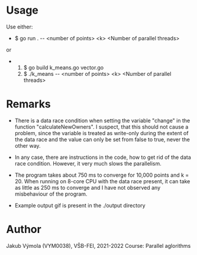 # Usage

Use either:

- $ go run . -- \<number of points\> \<k\> \<Number of parallel threads\>

or

- 1. $ go build k_means.go vector.go
  2. $ ./k_means -- \<number of points\> \<k\> \<Number of parallel threads\>

# Remarks

- There is a data race condition when setting the variable "change" in the function "calculateNewOwners". I suspect, that this should not cause a problem, since the variable is treated as write-only during the extent of the data race and the value can only be set from false to true, never the other way.

- In any case, there are instructions in the code, how to get rid of the data race condition. However, it very much slows the parallelism.

- The program takes about 750 ms to converge for 10,000 points and k = 20. When running on 8-core CPU with the data race present, it can take as little as 250 ms to converge and I have not observed any misbehaviour of the program.

- Example output gif is present in the ./output directory

# Author

Jakub Výmola (VYM0038), VŠB-FEI, 2021-2022
Course: Parallel aglorithms